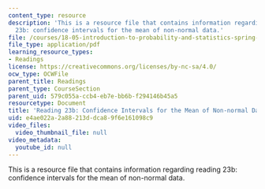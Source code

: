 ```yaml
---
content_type: resource
description: 'This is a resource file that contains information regarding reading
  23b: confidence intervals for the mean of non-normal data.'
file: /courses/18-05-introduction-to-probability-and-statistics-spring-2014/e4ae022a2a88213ddca89f6e161098c9_MIT18_05S14_Reading23b.pdf
file_type: application/pdf
learning_resource_types:
- Readings
license: https://creativecommons.org/licenses/by-nc-sa/4.0/
ocw_type: OCWFile
parent_title: Readings
parent_type: CourseSection
parent_uid: 579c055a-ccb4-eb7e-bb6b-f294146b45a5
resourcetype: Document
title: 'Reading 23b: Confidence Intervals for the Mean of Non-normal Data'
uid: e4ae022a-2a88-213d-dca8-9f6e161098c9
video_files:
  video_thumbnail_file: null
video_metadata:
  youtube_id: null
---
```

This is a resource file that contains information regarding reading 23b: confidence intervals for the mean of non-normal data.